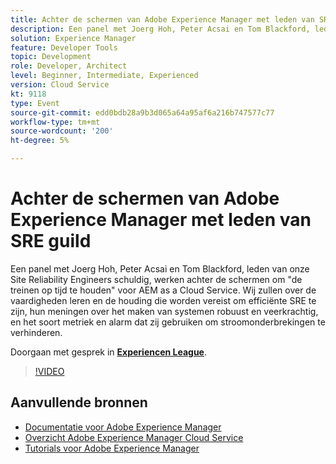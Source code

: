 ```yaml
---
title: Achter de schermen van Adobe Experience Manager met leden van SRE guild
description: Een panel met Joerg Hoh, Peter Acsai en Tom Blackford, leden van onze Site Reliability Engineers schuldig, werken achter de schermen om "de treinen op tijd te houden" voor AEM as a Cloud Service. Wij zullen over de vaardigheden leren en de houding die worden vereist om efficiënte SRE te zijn, hun meningen over het maken van systemen robuust en veerkrachtig, en het soort metriek en alarm dat zij gebruiken om stroomonderbrekingen te verhinderen.
solution: Experience Manager
feature: Developer Tools
topic: Development
role: Developer, Architect
level: Beginner, Intermediate, Experienced
version: Cloud Service
kt: 9118
type: Event
source-git-commit: edd0bdb28a9b3d065a64a95af6a216b747577c77
workflow-type: tm+mt
source-wordcount: '200'
ht-degree: 5%

---
```


# Achter de schermen van Adobe Experience Manager met leden van SRE guild

Een panel met Joerg Hoh, Peter Acsai en Tom Blackford, leden van onze Site Reliability Engineers schuldig, werken achter de schermen om &quot;de treinen op tijd te houden&quot; voor AEM as a Cloud Service. Wij zullen over de vaardigheden leren en de houding die worden vereist om efficiënte SRE te zijn, hun meningen over het maken van systemen robuust en veerkrachtig, en het soort metriek en alarm dat zij gebruiken om stroomonderbrekingen te verhinderen.

Doorgaan met gesprek in **[Experiencen League](https://adobe.ly/2WoCVOU)**.

>[!VIDEO](https://video.tv.adobe.com/v/337527/?quality=12&learn=on&hidetitle=true)

## Aanvullende bronnen

- [Documentatie voor Adobe Experience Manager ](https://experienceleague.adobe.com/docs/experience-manager-cloud-service.html)
- [Overzicht Adobe Experience Manager Cloud Service](https://experienceleague.adobe.com/docs/experience-manager-cloud-service/overview/home.html)
- [Tutorials voor Adobe Experience Manager](https://experienceleague.adobe.com/docs/experience-manager-tutorials.html)
